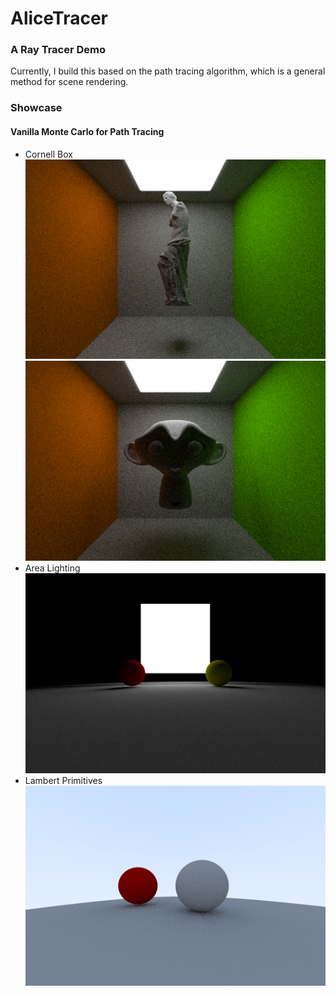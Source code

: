 # AliceTracer
### A Ray Tracer Demo 
Currently, I build this based on the path tracing algorithm, which is a general method for scene rendering.


### Showcase
#### Vanilla Monte Carlo for Path Tracing
- Cornell Box
![](showcases/venus.png)
![](showcases/monkey3.png)
- Area Lighting
![](showcases/area_lights.png)
- Lambert Primitives
![](showcases/first_demo.png)


